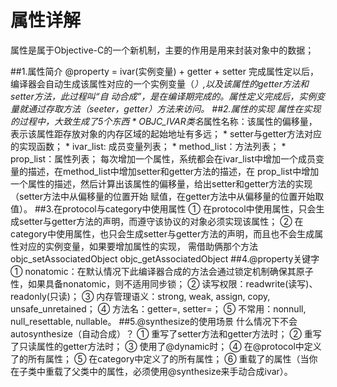 # 属性详解
属性是属于Objective-C的一个新机制，主要的作用是用来封装对象中的数据；

##1.属性简介
        @property = ivar(实例变量) + getter + setter
        完成属性定以后，编译器会自动生成该属性对应的一个实例变量（_<key>）,以及该属性的getter方法和setter方法，此过程叫“自
    动合成”，是在编译期完成的。属性定义完成后，实例变量就通过存取方法（seeter，getter）方法来访问。
##2.属性的实现
        属性在实现的过程中，大致生成了5个东西
        * OBJC_IVAR_$类名$属性名称：该属性的偏移量，表示该属性距存放对象的内存区域的起始地址有多远；
        * setter与getter方法对应的实现函数；
        * ivar_list: 成员变量列表；
        * method_list：方法列表；
        * prop_list：属性列表；
        每次增加一个属性，系统都会在ivar_list中增加一个成员变量的描述，在method_list中增加setter和getter方法的描述，在
	prop_list中增加一个属性的描述，然后计算出该属性的偏移量，给出setter和getter方法的实现（setter方法中从偏移量的位置开始
	赋值，在getter方法中从偏移量的位置开始取值）。
##3.在protocol与category中使用属性
        ① 在protocol中使用属性，只会生成setter与getter方法的声明，而遵守该协议的对象必须实现该属性；
        ② 在category中使用属性，也只会生成setter与getter方法的声明，而且也不会生成属性对应的实例变量，如果要增加属性的实现，
    需借助俩那个方法
            objc_setAssociatedObject
            objc_getAssociatedObject
##4.@property关键字
		① nonatomic：在默认情况下此编译器合成的方法会通过锁定机制确保其原子性，如果具备nonatomic，则不适用同步锁；
		② 读写权限：readwrite(读写)、readonly(只读)；
		③ 内存管理语义：strong, weak, assign, copy, unsafe_unretained；
		④ 方法名：getter=<name>, setter=<name>；
		⑤ 不常用：nonnull, null_resettable, nullable。
##5.@synthesize的使用场景
		什么情况下不会autosynthesize（自动合成）？
		① 重写了setter方法和getter方法时；
		② 重写了只读属性的getter方法时；
		③ 使用了@dynamic时；
		④ 在@protocol中定义了的所有属性；
		⑤ 在category中定义了的所有属性；
		⑥ 重载了的属性（当你在子类中重载了父类中的属性，必须使用@synthesize来手动合成ivar）。
